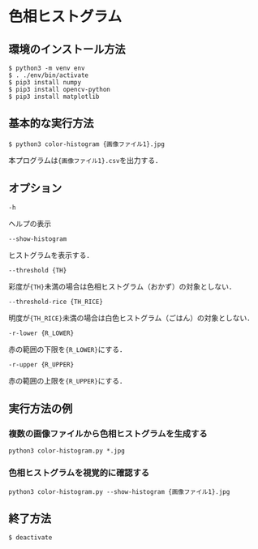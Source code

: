 # 色相ヒストグラム

## 環境のインストール方法

```
$ python3 -m venv env
$ . ./env/bin/activate
$ pip3 install numpy
$ pip3 install opencv-python
$ pip3 install matplotlib
```

## 基本的な実行方法

```
$ python3 color-histogram {画像ファイル1}.jpg
```

本プログラムは`{画像ファイル1}.csv`を出力する．

## オプション

```
-h
```

ヘルプの表示

```
--show-histogram
```

ヒストグラムを表示する．

```
--threshold {TH}
```

彩度が`{TH}`未満の場合は色相ヒストグラム（おかず）の対象としない．

```
--threshold-rice {TH_RICE}
```

明度が`{TH_RICE}`未満の場合は白色ヒストグラム（ごはん）の対象としない．

```
-r-lower {R_LOWER}
```

赤の範囲の下限を`{R_LOWER}`にする．

```
-r-upper {R_UPPER}
```

赤の範囲の上限を`{R_UPPER}`にする．


## 実行方法の例

### 複数の画像ファイルから色相ヒストグラムを生成する

```
python3 color-histogram.py *.jpg
```

### 色相ヒストグラムを視覚的に確認する

```
python3 color-histogram.py --show-histogram {画像ファイル1}.jpg
```

## 終了方法

```
$ deactivate
```